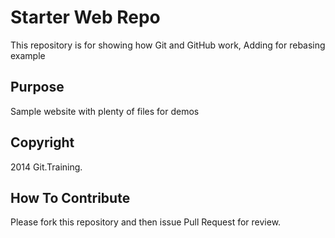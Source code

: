 # Starter Web Repo

This repository is for showing how Git and GitHub work, Adding for rebasing example

## Purpose

Sample website with plenty of files for demos

## Copyright

2014 Git.Training.

## How To Contribute

Please fork this repository and then issue Pull Request for review.